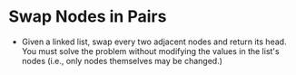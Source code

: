 # Swap Nodes in Pairs

- Given a linked list, swap every two adjacent nodes and return its head. You must solve the problem without modifying the values in the list's nodes (i.e., only nodes themselves may be changed.)
